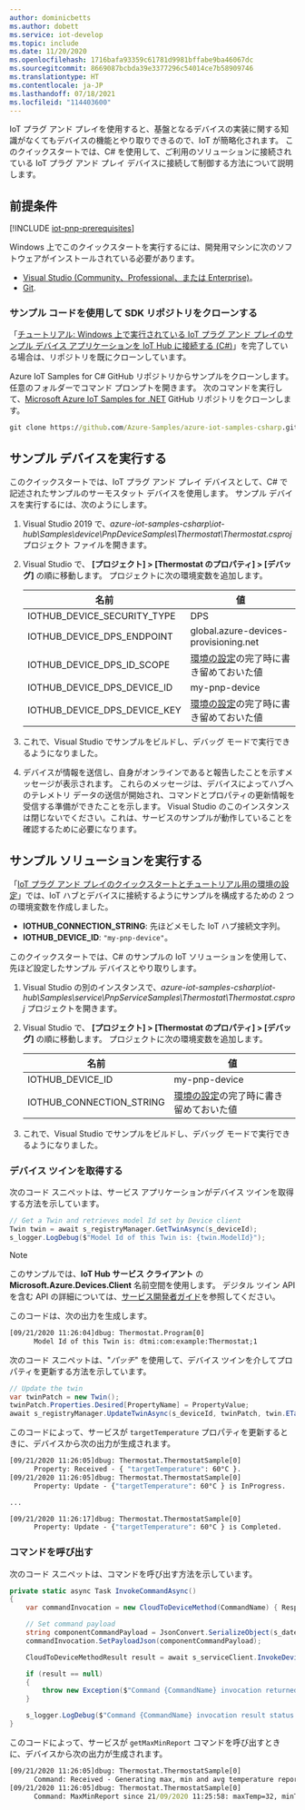 ```yaml
---
author: dominicbetts
ms.author: dobett
ms.service: iot-develop
ms.topic: include
ms.date: 11/20/2020
ms.openlocfilehash: 1716bafa93359c61781d9981bffabe9ba46067dc
ms.sourcegitcommit: 8669087bcbda39e3377296c54014ce7b58909746
ms.translationtype: HT
ms.contentlocale: ja-JP
ms.lasthandoff: 07/18/2021
ms.locfileid: "114403600"
---
```

IoT プラグ アンド プレイを使用すると、基盤となるデバイスの実装に関する知識がなくてもデバイスの機能とやり取りできるので、IoT が簡略化されます。 このクイックスタートでは、C# を使用して、ご利用のソリューションに接続されている IoT プラグ アンド プレイ デバイスに接続して制御する方法について説明します。

## <a name="prerequisites"></a>前提条件

[!INCLUDE [iot-pnp-prerequisites](iot-pnp-prerequisites.md)]

Windows 上でこのクイックスタートを実行するには、開発用マシンに次のソフトウェアがインストールされている必要があります。

* [Visual Studio (Community、Professional、または Enterprise)](https://visualstudio.microsoft.com/downloads/)。
* [Git](https://git-scm.com/download/).

### <a name="clone-the-sdk-repository-with-the-sample-code"></a>サンプル コードを使用して SDK リポジトリをクローンする

「[チュートリアル: Windows 上で実行されている IoT プラグ アンド プレイのサンプル デバイス アプリケーションを IoT Hub に接続する (C#)](../articles/iot-develop/tutorial-connect-device.md)」を完了している場合は、リポジトリを既にクローンしています。

Azure IoT Samples for C# GitHub リポジトリからサンプルをクローンします。 任意のフォルダーでコマンド プロンプトを開きます。 次のコマンドを実行して、[Microsoft Azure IoT Samples for .NET](https://github.com/Azure-Samples/azure-iot-samples-csharp) GitHub リポジトリをクローンします。

```cmd
git clone https://github.com/Azure-Samples/azure-iot-samples-csharp.git
```

## <a name="run-the-sample-device"></a>サンプル デバイスを実行する

このクイックスタートでは、IoT プラグ アンド プレイ デバイスとして、C# で記述されたサンプルのサーモスタット デバイスを使用します。 サンプル デバイスを実行するには、次のようにします。

1. Visual Studio 2019 で、*azure-iot-samples-csharp\iot-hub\Samples\device\PnpDeviceSamples\Thermostat\Thermostat.csproj* プロジェクト ファイルを開きます。

1. Visual Studio で、 **[プロジェクト] > [Thermostat のプロパティ] > [デバッグ]** の順に移動します。 プロジェクトに次の環境変数を追加します。

    | 名前 | 値 |
    | ---- | ----- |
    | IOTHUB_DEVICE_SECURITY_TYPE | DPS |
    | IOTHUB_DEVICE_DPS_ENDPOINT | global.azure-devices-provisioning.net |
    | IOTHUB_DEVICE_DPS_ID_SCOPE | [環境の設定](../articles/iot-develop/set-up-environment.md)の完了時に書き留めておいた値 |
    | IOTHUB_DEVICE_DPS_DEVICE_ID | my-pnp-device |
    | IOTHUB_DEVICE_DPS_DEVICE_KEY | [環境の設定](../articles/iot-develop/set-up-environment.md)の完了時に書き留めておいた値 |

1. これで、Visual Studio でサンプルをビルドし、デバッグ モードで実行できるようになりました。

1. デバイスが情報を送信し、自身がオンラインであると報告したことを示すメッセージが表示されます。 これらのメッセージは、デバイスによってハブへのテレメトリ データの送信が開始され、コマンドとプロパティの更新情報を受信する準備ができたことを示します。 Visual Studio のこのインスタンスは閉じないでください。これは、サービスのサンプルが動作していることを確認するために必要になります。

## <a name="run-the-sample-solution"></a>サンプル ソリューションを実行する

「[IoT プラグ アンド プレイのクイックスタートとチュートリアル用の環境の設定](../articles/iot-develop/set-up-environment.md)」では、IoT ハブとデバイスに接続するようにサンプルを構成するための 2 つの環境変数を作成しました。

* **IOTHUB_CONNECTION_STRING**: 先ほどメモした IoT ハブ接続文字列。
* **IOTHUB_DEVICE_ID**: `"my-pnp-device"`。

このクイックスタートでは、C# のサンプルの IoT ソリューションを使用して、先ほど設定したサンプル デバイスとやり取りします。

1. Visual Studio の別のインスタンスで、*azure-iot-samples-csharp\iot-hub\Samples\service\PnpServiceSamples\Thermostat\Thermostat.csproj* プロジェクトを開きます。

1. Visual Studio で、 **[プロジェクト] > [Thermostat のプロパティ] > [デバッグ]** の順に移動します。 プロジェクトに次の環境変数を追加します。

    | 名前 | 値 |
    | ---- | ----- |
    | IOTHUB_DEVICE_ID | my-pnp-device |
    | IOTHUB_CONNECTION_STRING | [環境の設定](../articles/iot-develop/set-up-environment.md)の完了時に書き留めておいた値 |

1. これで、Visual Studio でサンプルをビルドし、デバッグ モードで実行できるようになりました。

### <a name="get-device-twin"></a>デバイス ツインを取得する

次のコード スニペットは、サービス アプリケーションがデバイス ツインを取得する方法を示しています。

```C#
// Get a Twin and retrieves model Id set by Device client
Twin twin = await s_registryManager.GetTwinAsync(s_deviceId);
s_logger.LogDebug($"Model Id of this Twin is: {twin.ModelId}");
```

> [!NOTE]
> このサンプルでは、**IoT Hub サービス クライアント** の **Microsoft.Azure.Devices.Client** 名前空間を使用します。 デジタル ツイン API を含む API の詳細については、[サービス開発者ガイド](../articles/iot-develop/concepts-developer-guide-service.md)を参照してください。

このコードは、次の出力を生成します。

```cmd
[09/21/2020 11:26:04]dbug: Thermostat.Program[0]
      Model Id of this Twin is: dtmi:com:example:Thermostat;1
```

次のコード スニペットは、"*パッチ*" を使用して、デバイス ツインを介してプロパティを更新する方法を示しています。

```C#
// Update the twin
var twinPatch = new Twin();
twinPatch.Properties.Desired[PropertyName] = PropertyValue;
await s_registryManager.UpdateTwinAsync(s_deviceId, twinPatch, twin.ETag);
```

このコードによって、サービスが `targetTemperature` プロパティを更新するときに、デバイスから次の出力が生成されます。

```cmd
[09/21/2020 11:26:05]dbug: Thermostat.ThermostatSample[0]
      Property: Received - { "targetTemperature": 60°C }.
[09/21/2020 11:26:05]dbug: Thermostat.ThermostatSample[0]
      Property: Update - {"targetTemperature": 60°C } is InProgress.

...

[09/21/2020 11:26:17]dbug: Thermostat.ThermostatSample[0]
      Property: Update - {"targetTemperature": 60°C } is Completed.
```

### <a name="invoke-a-command"></a>コマンドを呼び出す

次のコード スニペットは、コマンドを呼び出す方法を示しています。

```csharp
private static async Task InvokeCommandAsync()
{
    var commandInvocation = new CloudToDeviceMethod(CommandName) { ResponseTimeout = TimeSpan.FromSeconds(30) };

    // Set command payload
    string componentCommandPayload = JsonConvert.SerializeObject(s_dateTime);
    commandInvocation.SetPayloadJson(componentCommandPayload);

    CloudToDeviceMethodResult result = await s_serviceClient.InvokeDeviceMethodAsync(s_deviceId, commandInvocation);

    if (result == null)
    {
        throw new Exception($"Command {CommandName} invocation returned null");
    }

    s_logger.LogDebug($"Command {CommandName} invocation result status is: {result.Status}");
}
```

このコードによって、サービスが `getMaxMinReport` コマンドを呼び出すときに、デバイスから次の出力が生成されます。

```cmd
[09/21/2020 11:26:05]dbug: Thermostat.ThermostatSample[0]
      Command: Received - Generating max, min and avg temperature report since 21/09/2020 11:25:58.
[09/21/2020 11:26:05]dbug: Thermostat.ThermostatSample[0]
      Command: MaxMinReport since 21/09/2020 11:25:58: maxTemp=32, minTemp=32, avgTemp=32, startTime=21/09/2020 11:25:59, endTime=21/09/2020 11:26:04
```
